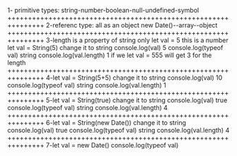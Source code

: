 1- primitive types:
string-number-boolean-null-undefined-symbol
+++++++++++++++++++++++++++++++++++++++++++++++++++++++++++++++
2-referenc type:
all as an object
new Date()--array--object
+++++++++++++++++++++++++++++++++++++++++++++++++++++++++++++++
3-length is a property of string only
let val = 5 this is a number
let val = String(5) change it to string
console.log(val) 5
console.log(typeof val) string
console.log(val.length) 1
if we let val = 555 will get 3 for the length
+++++++++++++++++++++++++++++++++++++++++++++++++++++++++++++++
4-let val = String(5+5) change it to string
console.log(val) 10
console.log(typeof val) string
console.log(val.length) 1
+++++++++++++++++++++++++++++++++++++++++++++++++++++++++++++++
5-let val = String(true) change it to string
console.log(val) true
console.log(typeof val) string
console.log(val.length) 4
+++++++++++++++++++++++++++++++++++++++++++++++++++++++++++++++
6-let val = String(new Date()) change it to string
console.log(val) true
console.log(typeof val) string
console.log(val.length) 4
+++++++++++++++++++++++++++++++++++++++++++++++++++++++++++++++
7-let val = new Date()
console.log(typeof val)
